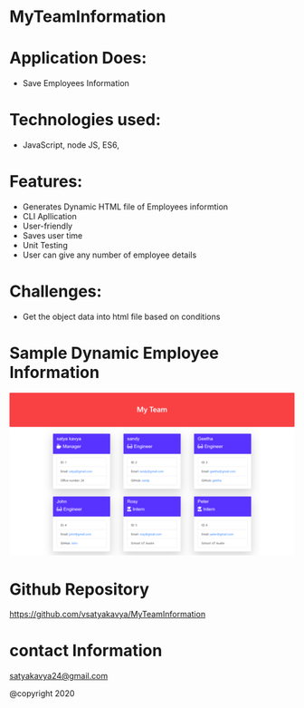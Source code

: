 # MyTeamInformation

# Application Does:
* Save Employees Information

# Technologies used:
*  JavaScript, node JS, ES6, 

# Features:

* Generates Dynamic HTML file of Employees informtion
* CLI Apllication
* User-friendly  
* Saves user time 
* Unit Testing
* User can give any number of employee details

  


# Challenges:
* Get the object data into html file based on  conditions



# Sample Dynamic Employee Information
![picture](Assets/MyTeam.png)

# Github Repository
https://github.com/vsatyakavya/MyTeamInformation

# contact Information
satyakavya24@gmail.com

@copyright 2020

